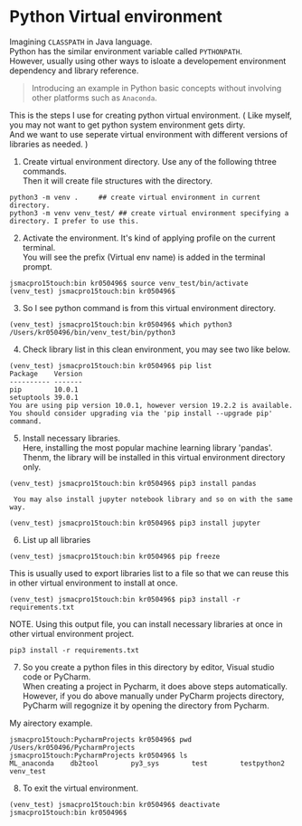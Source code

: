 # Python Virtual environment     

Imagining `CLASSPATH` in Java language.    
Python has the similar environment variable called `PYTHONPATH`.      
However, usually using other ways to isloate a developement environment dependency and library reference.     

> Introducing an example in Python basic concepts without involving other platforms such as `Anaconda`.     

This is the steps I use for creating python virtual environment.
( Like myself, you may not want to get python system environment gets dirty.    
And we want to use seperate virtual environment with different versions of libraries as needed. )    

1. Create virtual environment directory. Use any of the following thtree commands.     
   Then it will create file structures with the directory.   

```
python3 -m venv .     ## create virtual environment in current directory.
python3 -m venv venv_test/ ## create virtual environment specifying a directory. I prefer to use this.
```

2. Activate the environment. It's kind of applying profile on the current terminal.    
   You will see the prefix (Virtual env name) is added in the terminal prompt.    
```
jsmacpro15touch:bin kr050496$ source venv_test/bin/activate       
(venv_test) jsmacpro15touch:bin kr050496$     
```

3. So I see python command is from this virtual environment directory.    

```
(venv_test) jsmacpro15touch:bin kr050496$ which python3
/Users/kr050496/bin/venv_test/bin/python3
```

4. Check library list in this clean environment, you may see two like below.    

```
(venv_test) jsmacpro15touch:bin kr050496$ pip list
Package    Version
---------- -------
pip        10.0.1 
setuptools 39.0.1 
You are using pip version 10.0.1, however version 19.2.2 is available.
You should consider upgrading via the 'pip install --upgrade pip' command.
```

5. Install necessary libraries.    
   Here, installing the most popular machine learning library 'pandas'.    
   Thenm, the library will be installed in this virtual environment directory only.    

```
(venv_test) jsmacpro15touch:bin kr050496$ pip3 install pandas

 You may also install jupyter notebook library and so on with the same way.

(venv_test) jsmacpro15touch:bin kr050496$ pip3 install jupyter
```

6. List up all libraries 
```
(venv_test) jsmacpro15touch:bin kr050496$ pip freeze
```

This is usually used to export libraries list to a file so that we can reuse this in other virtual environment to install at once.

```
(venv_test) jsmacpro15touch:bin kr050496$ pip3 install -r requirements.txt
```

NOTE. Using this output file, you can install necessary libraries at once in other virtual environment project.
```
pip3 install -r requirements.txt
```

7. So you create a python files in this directory by editor, Visual studio code or PyCharm.    
   When creating a project in Pycharm, it does above steps automatically.    
   However, if you do above manually under PyCharm projects directory, PyCharm will regognize it by opening the directory from Pycharm.   


My airectory example.      
```
jsmacpro15touch:PycharmProjects kr050496$ pwd
/Users/kr050496/PycharmProjects
jsmacpro15touch:PycharmProjects kr050496$ ls
ML_anaconda    db2tool        py3_sys        test        testpython2    venv_test
```

8. To exit the virtual environment.

```
(venv_test) jsmacpro15touch:bin kr050496$ deactivate
jsmacpro15touch:bin kr050496$ 
```




